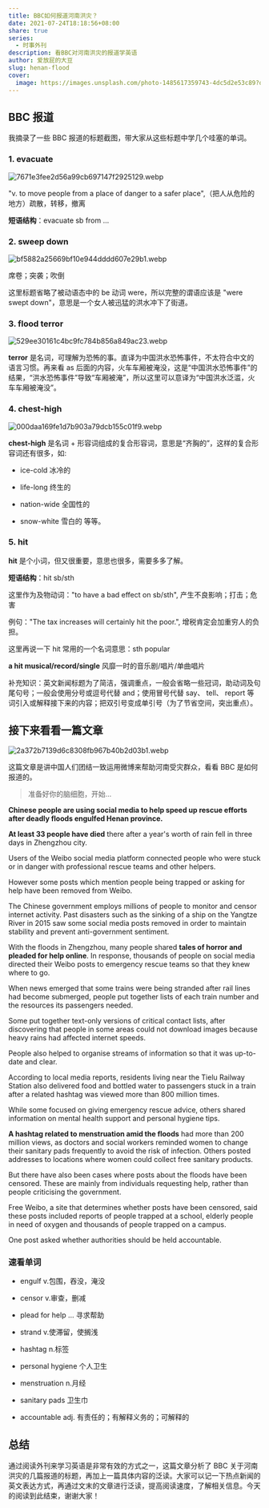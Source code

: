```yaml
---  
title: BBC如何报道河南洪灾？  
date: 2021-07-24T18:18:56+08:00  
share: true  
series:  
  - 时事外刊  
description: 看BBC对河南洪灾的报道学英语  
author: 爱放屁的大豆  
slug: henan-flood  
cover:  
  image: https://images.unsplash.com/photo-1485617359743-4dc5d2e53c89?q=80&w=1000&auto=format&fit=crop&ixlib=rb-4.0.3&ixid=M3wxMjA3fDB8MHxwaG90by1wYWdlfHx8fGVufDB8fHx8fA%3D%3D  
---  
```

  
  
## BBC 报道  
我摘录了一些 BBC 报道的标题截图，带大家从这些标题中学几个哇塞的单词。  
  
### 1. evacuate  
![7671e3fee2d56a99cb697147f2925129.webp](/images/7671e3fee2d56a99cb697147f2925129.webp)  
  
"v. to move people from a place of danger to a safer place",（把人从危险的地方）疏散，转移，撤离  
  
**短语结构**：evacuate sb from ...  
  
### 2. sweep down  
![bf5882a25669bf10e944dddd607e29b1.webp](/images/bf5882a25669bf10e944dddd607e29b1.webp)  
  
席卷；突袭；吹倒  
  
这里标题省略了被动语态中的 be 动词 were，所以完整的谓语应该是 "were swept down"，意思是一个女人被迅猛的洪水冲下了街道。  
  
  
### 3. flood terror  
![529ee30161c4bc9fc784b856a849ac23.webp](/images/529ee30161c4bc9fc784b856a849ac23.webp)  
  
**terror** 是名词，可理解为恐怖的事。直译为中国洪水恐怖事件，不太符合中文的语言习惯。再来看 as 后面的内容，火车车厢被淹没，这是“中国洪水恐怖事件”的结果，“洪水恐怖事件”导致“车厢被淹”，所以这里可以意译为“中国洪水泛滥，火车车厢被淹没”。  
  
### 4. chest-high  
![000daa169fe1d7b903a79dcb155c01f9.webp](/images/000daa169fe1d7b903a79dcb155c01f9.webp)  
**chest-high** 是名词 + 形容词组成的复合形容词，意思是“齐胸的”，这样的复合形容词还有很多，如:  
* ice-cold 冰冷的    
* life-long 终生的    
* nation-wide 全国性的    
* snow-white 雪白的 等等。  
  
### 5. hit  
**hit** 是个小词，但又很重要，意思也很多，需要多多了解。  
  
**短语结构**：hit sb/sth  
  
  
这里作为及物动词："to have a bad effect on sb/sth", 产生不良影响；打击；危害  
  
例句："The tax increases will certainly hit the poor.", 增税肯定会加重穷人的负担。  
  
这里再说一下 hit 常用的一个名词意思：sth popular  
  
**a hit musical/record/single** 风靡一时的音乐剧/唱片/单曲唱片  
  
补充知识：英文新闻标题为了简洁，强调重点，一般会省略一些冠词，助动词及句尾句号；一般会使用分号或逗号代替 and；使用冒号代替 say、 tell、 report 等词引入或解释接下来的内容；把双引号变成单引号（为了节省空间，突出重点）。  
  
## 接下来看看一篇文章  
![2a372b7139d6c8308fb967b40b2d03b1.webp](/images/2a372b7139d6c8308fb967b40b2d03b1.webp)  
这篇文章是讲中国人们团结一致运用微博来帮助河南受灾群众，看看 BBC 是如何报道的。  
  
> 准备好你的脑细胞，开始...  
  
**Chinese people are using social media to help speed up rescue efforts after deadly floods engulfed Henan province.**   
  
**At least 33 people have died** there after a year's worth of rain fell in three days in Zhengzhou city.  
  
Users of the Weibo social media platform connected people who were stuck or in danger with professional rescue teams and other helpers.  
  
However some posts which mention people being trapped or asking for help have been removed from Weibo.  
  
The Chinese government employs millions of people to monitor and censor internet activity. Past disasters such as the sinking of a ship on the Yangtze River in 2015 saw some social media posts removed in order to maintain stability and prevent anti-government sentiment.  
  
With the floods in Zhengzhou, many people shared **tales of horror and pleaded for help online**. In response, thousands of people on social media directed their Weibo posts to emergency rescue teams so that they knew where to go.  
  
When news emerged that some trains were being stranded after rail lines had become submerged, people put together lists of each train number and the resources its passengers needed.  
  
Some put together text-only versions of critical contact lists, after discovering that people in some areas could not download images because heavy rains had affected internet speeds.  
  
People also helped to organise streams of information so that it was up-to-date and clear.  
  
According to local media reports, residents living near the Tielu Railway Station also delivered food and bottled water to passengers stuck in a train after a related hashtag was viewed more than 800 million times.  
  
While some focused on giving emergency rescue advice, others shared information on mental health support and personal hygiene tips.  
  
**A hashtag related to menstruation amid the floods** had more than 200 million views, as doctors and social workers reminded women to change their sanitary pads frequently to avoid the risk of infection. Others posted addresses to locations where women could collect free sanitary products.  
  
But there have also been cases where posts about the floods have been censored. These are mainly from individuals requesting help, rather than people criticising the government.  
  
Free Weibo, a site that determines whether posts have been censored, said these posts included reports of people trapped at a school, elderly people in need of oxygen and thousands of people trapped on a campus.  
  
One post asked whether authorities should be held accountable.  
  
### 速看单词  
  
* engulf    v.包围，吞没，淹没  
  
* censor    v.审查，删减  
  
* plead for help ... 寻求帮助  
  
* strand     v.使滞留，使搁浅  
  
* hashtag   n.标签   
  
* personal hygiene 个人卫生  
  
* menstruation  n.月经  
  
* sanitary pads 卫生巾  
  
* accountable adj. 有责任的；有解释义务的；可解释的  
  
## 总结  
  
通过阅读外刊来学习英语是非常有效的方式之一，这篇文章分析了 BBC 关于河南洪灾的几篇报道的标题，再加上一篇具体内容的泛读。大家可以记一下热点新闻的英文表达方式，再通过文末的文章进行泛读，提高阅读速度，了解相关信息。今天的阅读到此结束，谢谢大家！